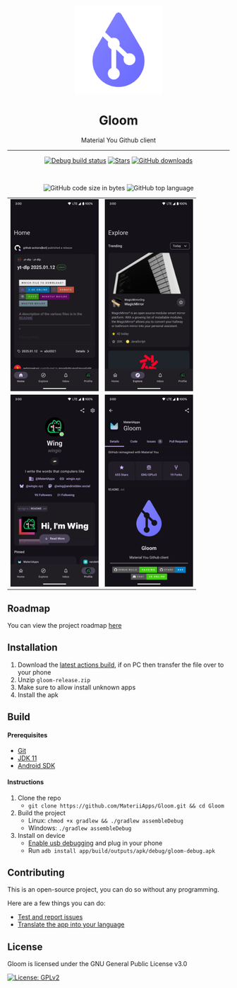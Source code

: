 
<div align="center">

  <img src=".github/images/logo.png" alt="Gloom logo" width="200px" />
  
  # Gloom

  
  Material You Github client
  
  ---
  [![Debug build status](https://img.shields.io/github/actions/workflow/status/MateriiApps/Gloom/build.yml?label=Debug%20Build&logo=github&style=for-the-badge&branch=main)](https://nightly.link/MateriiApps/Gloom/workflows/android/main/gloom-debug.zip)
  [![Stars](https://img.shields.io/github/stars/MateriiApps/Gloom?logo=github&style=for-the-badge)](https://github.com/MateriiApps/Gloom/stargazers)
  [![GitHub downloads](https://img.shields.io/discord/885879572447522817?logo=discord&logoColor=white&style=for-the-badge)](https://discord.gg/3y6vbneMsW)
  
  <br>
  
  ![GitHub code size in bytes](https://img.shields.io/github/languages/code-size/MateriiApps/Gloom?logo=github&logoColor=%23fff&style=for-the-badge)
  ![GitHub top language](https://img.shields.io/github/languages/top/MateriiApps/Gloom?style=for-the-badge)

|                                                                                                                                                                                                                                                       |                                                                                                                                                                                                                                                       |
|-------------------------------------------------------------------------------------------------------------------------------------------------------------------------------------------------------------------------------------------------------|-------------------------------------------------------------------------------------------------------------------------------------------------------------------------------------------------------------------------------------------------------|
| <picture><source media="(prefers-color-scheme: dark)" srcset=".github/images/Home.png" /><source media="(prefers-color-scheme: light)" srcset=".github/images/Home-Light.png" /><img src=".github/images/Home.png" width="200px"/></picture>          | <picture><source media="(prefers-color-scheme: dark)" srcset=".github/images/Explore.png" /><source media="(prefers-color-scheme: light)" srcset=".github/images/Explore-Light.png" /><img src=".github/images/Explore.png" width="200px"/></picture> |
| <picture><source media="(prefers-color-scheme: dark)" srcset=".github/images/Profile.png" /><source media="(prefers-color-scheme: light)" srcset=".github/images/Profile-Light.png" /><img src=".github/images/Profile.png" width="200px"/></picture> | <picture><source media="(prefers-color-scheme: dark)" srcset=".github/images/Repo.png" /><source media="(prefers-color-scheme: light)" srcset=".github/images/Repo-Light.png" /><img src=".github/images/Repo.png" width="200px"/></picture>          |
</div>

## Roadmap

You can view the project roadmap [here](https://github.com/orgs/MateriiApps/projects/2)

Installation
---
 1. Download the [latest actions build](https://nightly.link/MateriiApps/Gloom/workflows/build/main/gloom-release.zip), if on PC then transfer the file over to your phone
 2. Unzip `gloom-release.zip`
 3. Make sure to allow install unknown apps
 4. Install the apk

Build
---

#### Prerequisites
  - [Git](https://git-scm.com/downloads)
  - [JDK 11](https://www.oracle.com/java/technologies/javase/jdk11-archive-downloads.html)
  - [Android SDK](https://developer.android.com/studio)

#### Instructions

1. Clone the repo
    - `git clone https://github.com/MateriiApps/Gloom.git && cd Gloom`
2. Build the project
    - Linux: `chmod +x gradlew && ./gradlew assembleDebug`
    - Windows: `./gradlew assembleDebug`
3. Install on device
    - [Enable usb debugging](https://developer.android.com/studio/debug/dev-options) and plug in your phone
    - Run `adb install app/build/outputs/apk/debug/gloom-debug.apk`

## Contributing

This is an open-source project, you can do so without any programming.

Here are a few things you can do:

- [Test and report issues](https://github.com/MateriiApps/Gloom/issues/new/choose)
- [Translate the app into your language](https://crowdin.com/project/gloom)
    
License
---
Gloom is licensed under the GNU General Public License v3.0

[![License: GPLv2](https://img.shields.io/badge/License-GPL%20v3-blue.svg?style=for-the-badge)](https://github.com/MateriiApps/Gloom/blob/main/LICENSE)
